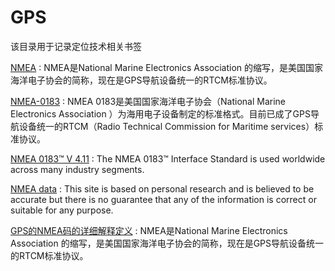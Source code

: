 # GPS
该目录用于记录定位技术相关书签

[NMEA](https://baike.baidu.com/item/NMEA/9812575?fr=aladdin) : NMEA是National Marine Electronics Association 的缩写，是美国国家海洋电子协会的简称，现在是GPS导航设备统一的RTCM标准协议。

[NMEA-0183](https://baike.baidu.com/item/NMEA-0183/1810482) : NMEA 0183是美国国家海洋电子协会（National Marine Electronics Association ）为海用电子设备制定的标准格式。目前已成了GPS导航设备统一的RTCM（Radio Technical Commission for Maritime services）标准协议。

[NMEA 0183™ V 4.11](https://www.nmea.org/content/nmea_standards/v411.asp) : The NMEA 0183™ Interface Standard is used worldwide across many industry segments.

[NMEA data](http://www.gpsinformation.org/dale/nmea.htm) : This site is based on personal research and is believed to be accurate but there is no guarantee that any of the information is correct or suitable for any purpose.

[GPS的NMEA码的详细解释定义](https://blog.csdn.net/jickjiang/article/details/79086202) : NMEA是National Marine Electronics Association 的缩写，是美国国家海洋电子协会的简称，现在是GPS导航设备统一的RTCM标准协议。






